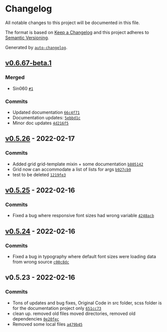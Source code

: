 # Changelog

All notable changes to this project will be documented in this file.

The format is based on [Keep a Changelog](https://keepachangelog.com/en/1.0.0/)
and this project adheres to [Semantic Versioning](https://semver.org/spec/v2.0.0.html).

Generated by [`auto-changelog`](https://github.com/CookPete/auto-changelog).

## [v0.6.67-beta.1](https://github.com/TheoKondak/Sinister/compare/v0.5.26...v0.6.67-beta.1)

### Merged

- Sin060 [`#1`](https://github.com/TheoKondak/Sinister/pull/1)

### Commits

- Updated documentation [`66c4f71`](https://github.com/TheoKondak/Sinister/commit/66c4f71fda84d2721fb9bdfa3b85cb493b834b89)
- Documentation updates: [`5ebbd1c`](https://github.com/TheoKondak/Sinister/commit/5ebbd1c8d7e4e44ac946446309738bb47d781a14)
- Minor doc updates [`4d216f5`](https://github.com/TheoKondak/Sinister/commit/4d216f5949136f20b6e8b365662b8c28c07b3d0a)

## [v0.5.26](https://github.com/TheoKondak/Sinister/compare/v0.5.25...v0.5.26) - 2022-02-17

### Commits

- Added grid grid-template mixin + some documentation [`b805142`](https://github.com/TheoKondak/Sinister/commit/b8051426cba319904e6202f0c40704f6966be95a)
- Grid now can accommodate a list of lists for args [`b927cb9`](https://github.com/TheoKondak/Sinister/commit/b927cb9e9229cb51add61b2e105a06d6b7d9bb38)
- test to be deleted [`1219fe3`](https://github.com/TheoKondak/Sinister/commit/1219fe3b4680531e658d8788e8e4485cac680cfd)

## [v0.5.25](https://github.com/TheoKondak/Sinister/compare/v0.5.24...v0.5.25) - 2022-02-16

### Commits

- Fixed a bug where responsive font sizes had wrong variable [`4248acb`](https://github.com/TheoKondak/Sinister/commit/4248acb5129d5a3e7ad0790c52b707b8213872f4)

## [v0.5.24](https://github.com/TheoKondak/Sinister/compare/v0.5.23...v0.5.24) - 2022-02-16

### Commits

- Fixed a bug in typography where default font sizes were loading data from wrong source [`c00c8dc`](https://github.com/TheoKondak/Sinister/commit/c00c8dc59734ce80e9993b6c43c3ecadddec72bd)

## v0.5.23 - 2022-02-16

### Commits

- Tons of updates and bug fixes, Original Code in src folder, scss folder is for the documentation project only [`651cc73`](https://github.com/TheoKondak/Sinister/commit/651cc73a9f64832541ec999fca4fbb93274f21e7)
- clean up. removed old files moved directories, removed old dependencies [`0e20fec`](https://github.com/TheoKondak/Sinister/commit/0e20fecffeb04421d2c0c05709262c2ac44e7f97)
- Removed some local files [`a479b45`](https://github.com/TheoKondak/Sinister/commit/a479b45b87d42517e307bfd41fad6a3dc138e5cf)
